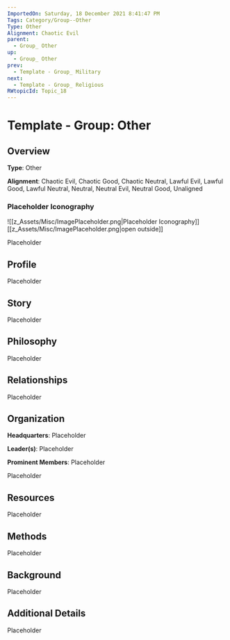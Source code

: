 ```yaml
---
ImportedOn: Saturday, 18 December 2021 8:41:47 PM
Tags: Category/Group--Other
Type: Other
Alignment: Chaotic Evil
parent:
  - Group_ Other
up:
  - Group_ Other
prev:
  - Template - Group_ Military
next:
  - Template - Group_ Religious
RWtopicId: Topic_18
---
```

# Template - Group: Other
## Overview
**Type**: Other

**Alignment**: Chaotic Evil, Chaotic Good, Chaotic Neutral, Lawful Evil, Lawful Good, Lawful Neutral, Neutral, Neutral Evil, Neutral Good, Unaligned

### Placeholder Iconography
![[z_Assets/Misc/ImagePlaceholder.png|Placeholder Iconography]]
[[z_Assets/Misc/ImagePlaceholder.png|open outside]]

Placeholder

## Profile
Placeholder

## Story
Placeholder

## Philosophy
Placeholder

## Relationships
Placeholder

## Organization
**Headquarters**: Placeholder

**Leader(s)**: Placeholder

**Prominent Members**: Placeholder

Placeholder

## Resources
Placeholder

## Methods
Placeholder

## Background
Placeholder

## Additional Details
Placeholder

